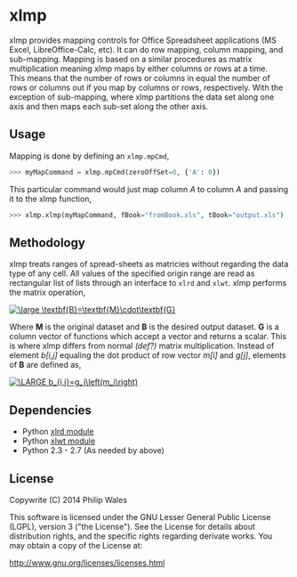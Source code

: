 xlmp
============

xlmp provides mapping controls for Office Spreadsheet applications (MS Excel, LibreOffice-Calc, etc).
It can do row mapping, column mapping, and sub-mapping.
Mapping is based on a similar procedures as matrix multiplication meaning xlmp maps by either columns or rows at a time.  
This means that the number of rows or columns in equal the number of rows or columns out if you map by columns or rows, respectively.
With the exception of sub-mapping, where xlmp partitions the data set along one axis and then maps each sub-set along the other axis.

## Usage

Mapping is done by defining an `xlmp.mpCmd`,

```python
>>> myMapCommand = xlmp.mpCmd(zeroOffSet=0, {'A': 0})
```

This particular command would just map column _A_ to column _A_ and passing it to the xlmp function,

```python
>>> xlmp.xlmp(myMapCommand, fBook="fromBook.xls", tBook="output.xls")
```

## Methodology

xlmp treats ranges of spread-sheets as matricies without regarding the data type of any cell.
All values of the specified origin range are read as rectangular list of lists through an interface to `xlrd` and `xlwt`.
xlmp performs the matrix operation,

<a class="centerimage" href="http://www.codecogs.com/eqnedit.php?latex=\LARGE&space;\textbf{B}=\textbf{M}\cdot\textbf{G}" target="_blank"><img src="http://latex.codecogs.com/gif.latex?\LARGE&space;\textbf{B}=\textbf{M}\cdot\textbf{G}" title="\large \textbf{B}=\textbf{M}\cdot\textbf{G}" /></a>

Where **M** is the original dataset and **B** is the desired output dataset.
**G** is a column vector of functions which accept a vector and returns a scalar.
This is where xlmp differs from normal _(def?)_ matrix multiplication.
Instead of element _b[i,j]_ equaling the dot product of row vector _m[i]_ and _g[j]_, elements of **B** are defined as,

<a class="centerimage" href="http://www.codecogs.com/eqnedit.php?latex=\LARGE&space;b_{i,j}=g_j\left(m_i\right)" target="_blank"><img src="http://latex.codecogs.com/gif.latex?\LARGE&space;b_{i,j}=g_j\left(m_i\right)" title="\LARGE b_{i,j}=g_j\left(m_i\right)" /></a>

## Dependencies

- Python [xlrd module](https://github.com/python-excel/xlrd)
- Python [xlwt module](https://github.com/python-excel/xlwt)
- Python 2.3 - 2.7 (As needed by above)

## License
 
 Copywrite (C) 2014 Philip Wales

 This software is licensed under the GNU Lesser General Public License (LGPL), version 3 ("the License").
 See the License for details about distribution rights, and the specific rights regarding derivate works.
 You may obtain a copy of the License at:
 
 http://www.gnu.org/licenses/licenses.html

    
